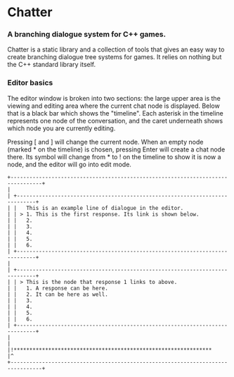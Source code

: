 # Chatter

### A branching dialogue system for C++ games.

Chatter is a static library and a collection of tools that gives an easy way to create branching dialogue tree systems for games. It relies on nothing but the C++ standard library itself.

### Editor basics

The editor window is broken into two sections: the large upper area is the viewing and editing area where the current chat node is displayed. Below that is a black bar which shows the "timeline". Each asterisk in the timeline represents one node of the conversation, and the caret underneath shows which node you are currently editing.

Pressing [ and ] will change the current node. When an empty node (marked * on the timeline) is chosen, pressing Enter will create a chat node there. Its symbol will change from * to ! on the timeline to show it is now a node, and the editor will go into edit mode.

```
+--------------------------------------------------------------------------------+
|
| +----------------------------------------------------------------------------+
| |   This is an example line of dialogue in the editor.
| | > 1. This is the first response. Its link is shown below.
| |   2.
| |   3.
| |   4.
| |   5.
| |   6.
| +----------------------------------------------------------------------------+
|
| +----------------------------------------------------------------------------+
| | > This is the node that response 1 links to above.
| |   1. A response can be here.
| |   2. It can be here as well.
| |   3.
| |   4.
| |   5.
| |   6.
| +----------------------------------------------------------------------------+
|
|
|!***************************************************************
|^
+--------------------------------------------------------------------------------+

```
